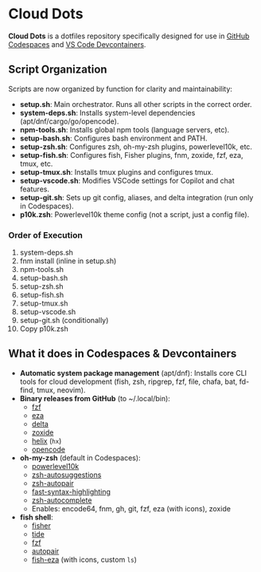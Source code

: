 # Cloud Dots

**Cloud Dots** is a dotfiles repository specifically designed for use in [GitHub Codespaces](https://docs.github.com/en/codespaces/setting-your-user-preferences/personalizing-github-codespaces-for-your-account) and [VS Code Devcontainers](https://code.visualstudio.com/docs/devcontainers/containers#_personalizing-with-dotfile-repositories).

## Script Organization

Scripts are now organized by function for clarity and maintainability:

- **setup.sh**: Main orchestrator. Runs all other scripts in the correct order.
- **system-deps.sh**: Installs system-level dependencies (apt/dnf/cargo/go/opencode).
- **npm-tools.sh**: Installs global npm tools (language servers, etc).
- **setup-bash.sh**: Configures bash environment and PATH.
- **setup-zsh.sh**: Configures zsh, oh-my-zsh plugins, powerlevel10k, etc.
- **setup-fish.sh**: Configures fish, Fisher plugins, fnm, zoxide, fzf, eza, tmux, etc.
- **setup-tmux.sh**: Installs tmux plugins and configures tmux.
- **setup-vscode.sh**: Modifies VSCode settings for Copilot and chat features.
- **setup-git.sh**: Sets up git config, aliases, and delta integration (run only in Codespaces).
- **p10k.zsh**: Powerlevel10k theme config (not a script, just a config file).

### Order of Execution

1. system-deps.sh
2. fnm install (inline in setup.sh)
3. npm-tools.sh
4. setup-bash.sh
5. setup-zsh.sh
6. setup-fish.sh
7. setup-tmux.sh
8. setup-vscode.sh
9. setup-git.sh (conditionally)
10. Copy p10k.zsh

## What it does in Codespaces & Devcontainers

- **Automatic system package management** (apt/dnf): Installs core CLI tools for cloud development (fish, zsh, ripgrep, fzf, file, chafa, bat, fd-find, tmux, neovim).
- **Binary releases from GitHub** (to ~/.local/bin):
  - [fzf](https://github.com/junegunn/fzf)
  - [eza](https://github.com/eza-community/eza)
  - [delta](https://github.com/dandavison/delta)
  - [zoxide](https://github.com/ajeetdsouza/zoxide)
  - [helix](https://github.com/helix-editor/helix) (`hx`)
  - [opencode](https://github.com/scaryrawr/opencode)
- **oh-my-zsh** (default in Codespaces):
  - [powerlevel10k](https://github.com/romkatv/powerlevel10k)
  - [zsh-autosuggestions](https://github.com/zsh-users/zsh-autosuggestions)
  - [zsh-autopair](https://github.com/hlissner/zsh-autopair)
  - [fast-syntax-highlighting](https://github.com/zdharma-continuum/fast-syntax-highlighting)
  - [zsh-autocomplete](https://github.com/marlonrichert/zsh-autocomplete)
  - Enables: encode64, fnm, gh, git, fzf, eza (with icons), zoxide
- **fish shell**:
  - [fisher](https://github.com/jorgebucaran/fisher)
  - [tide](https://github.com/IlanCosman/tide)
  - [fzf](https://github.com/PatrickF1/fzf.fish)
  - [autopair](https://github.com/jorgebucaran/autopair.fish)
  - [fish-eza](https://github.com/scaryrawr/fish-eza) (with icons, custom `ls`)